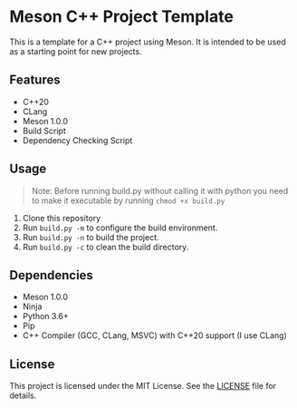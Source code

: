 # Meson C++ Project Template

This is a template for a C++ project using Meson. It is intended to be used as a starting point for new projects.

## Features

* C++20
* CLang
* Meson 1.0.0
* Build Script
* Dependency Checking Script

## Usage

>Note: Before running build.py without calling it with python you need to make it executable by running `chmod +x build.py`
1. Clone this repository
2. Run `build.py -m` to configure the build environment.
3. Run `build.py -n` to build the project.
4. Run `build.py -c` to clean the build directory.

## Dependencies

* Meson 1.0.0
* Ninja
* Python 3.6+
* Pip
* C++ Compiler (GCC, CLang, MSVC) with C++20 support (I use CLang)

## License

This project is licensed under the MIT License. See the [LICENSE](LICENSE) file for details.